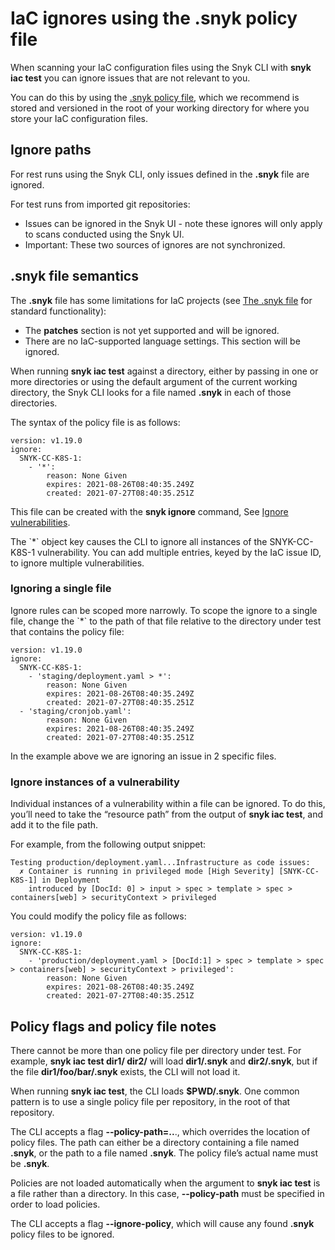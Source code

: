 # IaC ignores using the .snyk policy file

When scanning your IaC configuration files using the Snyk CLI with **snyk iac test** you can ignore issues that are not relevant to you. 

You can do this by using the [.snyk policy file](https://docs.snyk.io/fixing-and-prioritizing-issues/policies/the-.snyk-file), which we recommend is stored and versioned in the root of your working directory for where you store your IaC configuration files. 

## Ignore paths

For rest runs using the Snyk CLI, only issues defined in the **.snyk** file are ignored.

For test runs from imported git repositories:

* Issues can be ignored in the Snyk UI - note these ignores will only apply to scans conducted using the Snyk UI.
* Important: These two sources of ignores are not synchronized.

## .snyk file semantics

The **.snyk** file has some limitations for IaC projects \(see [The .snyk file](https://docs.snyk.io/fixing-and-prioritizing-issues/policies/the-.snyk-file) for standard functionality\):

* The **patches** section is not yet supported and will be ignored.
* There are no IaC-supported language settings. This section will be ignored.

When running **snyk iac test** against a directory, either by passing in one or more directories or using the default argument of the current working directory, the Snyk CLI looks for a file named **.snyk** in each of those directories.

The syntax of the policy file is as follows:

```text
version: v1.19.0
ignore:
  SNYK-CC-K8S-1:
    - '*':
        reason: None Given
        expires: 2021-08-26T08:40:35.249Z
        created: 2021-07-27T08:40:35.251Z
```

This file can be created with the **snyk ignore** command, See [Ignore vulnerabilities](https://support.snyk.io/hc/en-us/articles/360003851317-Ignore-vulnerabilities).  

The \`\*\` object key causes the CLI to ignore all instances of the SNYK-CC-K8S-1 vulnerability. You can add multiple entries, keyed by the IaC issue ID, to ignore multiple vulnerabilities.

### Ignoring a single file

Ignore rules can be scoped more narrowly. To scope the ignore to a single file, change the \`\*\` to the path of that file relative to the directory under test that contains the policy file:

```text
version: v1.19.0
ignore:
  SNYK-CC-K8S-1:
    - 'staging/deployment.yaml > *':
        reason: None Given
        expires: 2021-08-26T08:40:35.249Z
        created: 2021-07-27T08:40:35.251Z
  - 'staging/cronjob.yaml':
        reason: None Given
        expires: 2021-08-26T08:40:35.249Z
        created: 2021-07-27T08:40:35.251Z
```

In the example above we are ignoring an issue in 2 specific files.

### Ignore instances of a vulnerability

Individual instances of a vulnerability within a file can be ignored. To do this, you’ll need to take the “resource path” from the output of **snyk iac test**, and add it to the file path.

For example, from the following output snippet:

```text
Testing production/deployment.yaml...Infrastructure as code issues:
  ✗ Container is running in privileged mode [High Severity] [SNYK-CC-K8S-1] in Deployment
    introduced by [DocId: 0] > input > spec > template > spec > containers[web] > securityContext > privileged
```

You could modify the policy file as follows:

```text
version: v1.19.0
ignore:
  SNYK-CC-K8S-1:
    - 'production/deployment.yaml > [DocId:1] > spec > template > spec > containers[web] > securityContext > privileged':
        reason: None Given
        expires: 2021-08-26T08:40:35.249Z
        created: 2021-07-27T08:40:35.251Z
```

## Policy flags and policy file notes

There cannot be more than one policy file per directory under test. For example, **snyk iac test dir1/ dir2/** will load **dir1/.snyk** and **dir2/.snyk**, but if the file **dir1/foo/bar/.snyk** exists, the CLI will not load it.

When running **snyk iac test**, the CLI loads **$PWD/.snyk**. One common pattern is to use a single policy file per repository, in the root of that repository.

The CLI accepts a flag **--policy-path=..**., which overrides the location of policy files. The path can either be a directory containing a file named **.snyk**, or the path to a file named **.snyk**. The policy file’s actual name must be **.snyk**.

Policies are not loaded automatically when the argument to **snyk iac test** is a file rather than a directory. In this case, **--policy-path** must be specified in order to load policies.

The CLI accepts a flag  **--ignore-policy**, which will cause any found **.snyk** policy files to be ignored.

